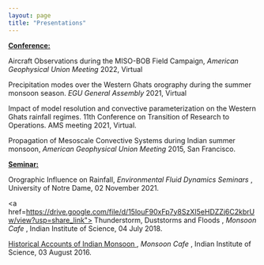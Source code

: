 ```yaml
---
layout: page
title: "Presentations"
---
```


<b> <ins> Conference: </ins> </b> <br>

Aircraft Observations during the MISO-BOB Field Campaign, <em> American Geophysical Union Meeting </em> 2022, Virtual <br>

Precipitation modes over the Western Ghats orography during the summer monsoon season. <em> EGU General Assembly </em> 2021, Virtual <br>

Impact of model resolution and convective parameterization on the Western Ghats rainfall regimes. 11th Conference on Transition of Research to Operations. AMS meeting 2021, Virtual. <br>

Propagation of Mesoscale Convective Systems during Indian summer monsoon, <em> American Geophysical Union Meeting </em> 2015, San Francisco.  <br>


<b> <ins> Seminar: </ins> </b> <br>

Orographic Influence on Rainfall, <em> Environmental Fluid Dynamics Seminars </em>, University of Notre Dame, 02 November 2021. <br>

<a href=https://drive.google.com/file/d/15louF90xFp7y8SzXI5eHDZZj6C2kbrUw/view?usp=share_link"> Thunderstorm, Duststorms and Floods </a>, <em> Monsoon Cafe </em>, Indian Institute of Science, 04 July 2018. <br>

<a href="https://drive.google.com/file/d/1IqOdajUIe4kRpcy9IaHQOqI5flv_vy0p/view?usp=share_link"> Historical Accounts of Indian Monsoon </a>, <em> Monsoon Cafe </em>, Indian Institute of Science, 03 August 2016. <br>
